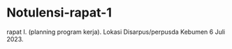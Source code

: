 # Notulensi-rapat-1
rapat I. (planning program kerja). Lokasi Disarpus/perpusda Kebumen 6 Juli 2023.
